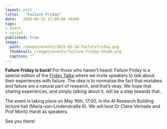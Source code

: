 ```yaml
---
layout: post
title:   "Failure Friday"
date:   2025-05-16 17:00:00 +0100
tags:
- event
- social
published: true
image:
  path: /images/events/2025-05-16-failurefriday.png
  thumbnail: /images/events/failure-friday-thumb.png
  caption: ""
---
```



**Failure Friday is back!**
For those who haven't heard: Failure Friday is a special edition of the [Friday Talks](https://fridaytalks.github.io) where we invite speakers to talk about their experiences with failure.
The idea is to normalise the fact that mistakes and failure are a natural part of research, and that’s okay.
We hope that sharing experiences, and simply talking about it, will be a step towards that.

The event is taking place on May 16th, 17:00, in the AI Research Building lecture hall (Maria-von-Lindenstraße 6).
We will host Dr Claire Vernade and Prof Moritz Hardt as speakers.

See you there!
